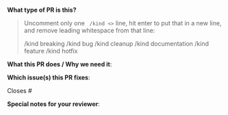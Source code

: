 <!--  Thanks for sending a pull request!  Here are some tips for you:

1. If this is your first time, please read our contributor guidelines: https://github.com/googleforgames/triton/blob/master/docs/contributing.md and developer guide https://github.com/googleforgames/triton/blob/master/docs/development.md
2. Please label this pull request according to what type of issue you are addressing.
3. Ensure you have added or ran the appropriate tests for your PR.
-->

**What type of PR is this?**
> Uncomment only one ` /kind <>` line, hit enter to put that in a new line, and remove leading whitespace from that line:
>
> /kind breaking
> /kind bug
> /kind cleanup
> /kind documentation
> /kind feature
> /kind hotfix

**What this PR does / Why we need it**:

**Which issue(s) this PR fixes**:
<!--
*Automatically closes linked issue when PR is merged.
Usage: `Closes #<issue number>`, or `Closes (paste link of issue)`.
-->
Closes #

**Special notes for your reviewer**:
